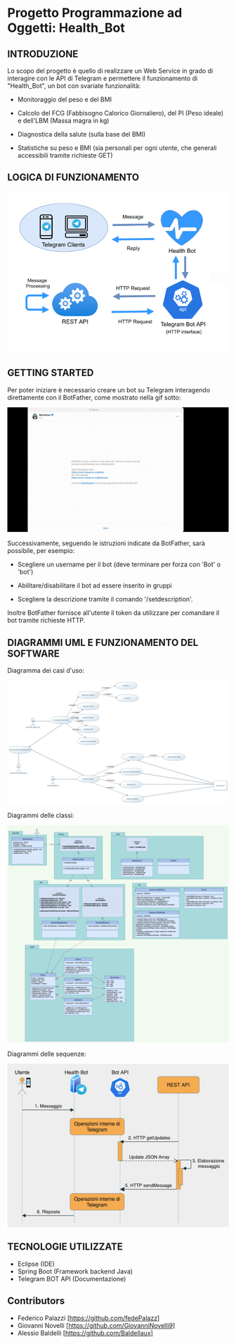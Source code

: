 # Progetto Programmazione ad Oggetti: Health_Bot



## INTRODUZIONE

Lo scopo del progetto è quello di realizzare un Web Service in grado di interagire con le API di Telegram e permettere il funzionamento di "Health_Bot", un bot con svariate funzionalità:

- Monitoraggio del peso e del BMI

- Calcolo del FCG (Fabbisogno Calorico Giornaliero), del PI (Peso ideale) e dell'LBM (Massa magra in kg)

- Diagnostica della salute (sulla base del BMI)

- Statistiche su peso e BMI (sia personali per ogni utente, che generali accessibili tramite richieste GET)

  

## LOGICA DI FUNZIONAMENTO

![](resources/Funzionamento_BOT.png)



## GETTING STARTED

Per poter iniziare è necessario creare un bot su Telegram interagendo direttamente con il BotFather, come mostrato nella gif sotto:

![](resources/IntrGIUSTA.gif)

Successivamente, seguendo le istruzioni indicate da BotFather, sarà possibile, per esempio:

- Scegliere un username per il bot (deve terminare per forza con 'Bot' o 'bot')

- Abilitare/disabilitare il bot ad essere inserito in gruppi

- Scegliere la descrizione tramite il comando '/setdescription'.

Inoltre BotFather fornisce all'utente il token da utilizzare per comandare il bot tramite richieste HTTP.



## DIAGRAMMI UML E FUNZIONAMENTO DEL SOFTWARE

Diagramma dei casi d'uso:

![](resources/UML/Health_Bot_UseCaseDiagram.png)



Diagrammi delle classi:

<img src="resources/UML/class_diagram-Diagramma classi.png" style="zoom:80%;" />



Diagrammi delle sequenze:

![](resources/UML/Seq_diagram-Seq_Updates.png)

## TECNOLOGIE UTILIZZATE
- Eclipse (IDE)
- Spring Boot (Framework backend Java)
- Telegram BOT API (Documentazione)



## Contributors

- Federico Palazzi [https://github.com/fedePalazz]
- Giovanni Novelli [https://github.com/GiovanniNovelli9] 
- Alessio Baldelli [https://github.com/Baldellaux]

